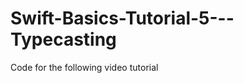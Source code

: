 Swift-Basics-Tutorial-5---Typecasting
=====================================

Code for the following video tutorial 
